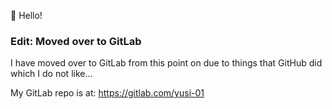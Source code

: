 👋
Hello!

### Edit: Moved over to GitLab
I have moved over to GitLab from this point on due to things that GitHub did which I do not like... 

My GitLab repo is at: https://gitlab.com/yusi-01
